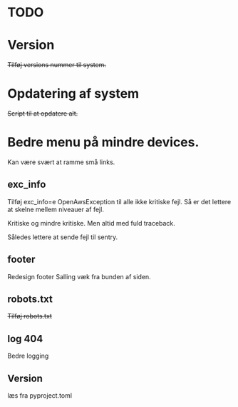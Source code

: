 # TODO

# Version

~~Tilføj versions nummer til system.~~ 

# Opdatering af system

~~Script til at opdatere alt.~~ 

# Bedre menu på mindre devices. 

Kan være svært at ramme små links.

## exc_info

Tilføj exc_info=e OpenAwsException til alle ikke kritiske fejl. 
Så er det lettere at skelne mellem niveauer af fejl. 

Kritiske og mindre kritiske. Men altid med fuld traceback.

Således lettere at sende fejl til sentry.

## footer

Redesign footer
Salling væk fra bunden af siden. 

## robots.txt

~~Tilføj robots.txt~~

## log 404

Bedre logging

## Version

læs fra pyproject.toml

